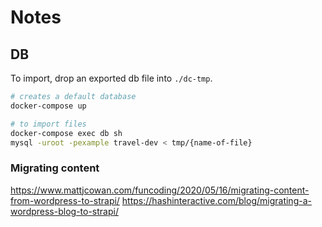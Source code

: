 # Notes

## DB

To import, drop an exported db file into `./dc-tmp`.

```sh
# creates a default database
docker-compose up

# to import files
docker-compose exec db sh
mysql -uroot -pexample travel-dev < tmp/{name-of-file}
```

### Migrating content

<https://www.mattjcowan.com/funcoding/2020/05/16/migrating-content-from-wordpress-to-strapi/>
<https://hashinteractive.com/blog/migrating-a-wordpress-blog-to-strapi/>
